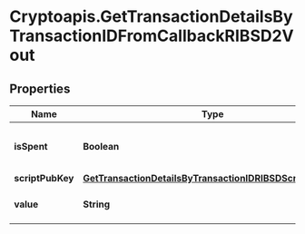 # Cryptoapis.GetTransactionDetailsByTransactionIDFromCallbackRIBSD2Vout

## Properties

Name | Type | Description | Notes
------------ | ------------- | ------------- | -------------
**isSpent** | **Boolean** | Defines whether the output is spent or not. | 
**scriptPubKey** | [**GetTransactionDetailsByTransactionIDRIBSDScriptPubKey**](GetTransactionDetailsByTransactionIDRIBSDScriptPubKey.md) |  | 
**value** | **String** | String representation of the amount | 


